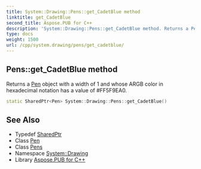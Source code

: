 ```yaml
---
title: System::Drawing::Pens::get_CadetBlue method
linktitle: get_CadetBlue
second_title: Aspose.PUB for C++
description: 'System::Drawing::Pens::get_CadetBlue method. Returns a Pen object with a width of 1 and whose ARGB color in hexadecimal notation has a value of #FF5F9EA0 in C++.'
type: docs
weight: 1500
url: /cpp/system.drawing/pens/get_cadetblue/
---
```

## Pens::get_CadetBlue method


Returns a [Pen](../../pen/) object with a width of 1 and whose ARGB color in hexadecimal notation has a value of #FF5F9EA0.

```cpp
static SharedPtr<Pen> System::Drawing::Pens::get_CadetBlue()
```

## See Also

* Typedef [SharedPtr](../../../system/sharedptr/)
* Class [Pen](../../pen/)
* Class [Pens](../)
* Namespace [System::Drawing](../../)
* Library [Aspose.PUB for C++](../../../)
